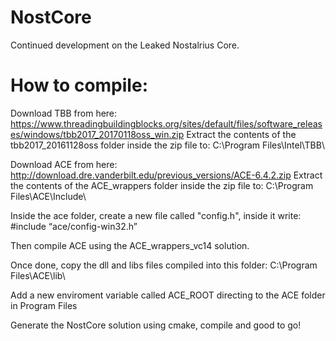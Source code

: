 # NostCore
Continued development on the Leaked Nostalrius Core.

# How to compile:
 Download TBB from here:
 https://www.threadingbuildingblocks.org/sites/default/files/software_releases/windows/tbb2017_20170118oss_win.zip
 Extract the contents of the tbb2017_20161128oss folder inside the zip file to:
 C:\Program Files\Intel\TBB\
 
 Download ACE from here:
 http://download.dre.vanderbilt.edu/previous_versions/ACE-6.4.2.zip
 Extract the contents of the ACE_wrappers folder inside the zip file to:
 C:\Program Files\ACE\Include\
 
 Inside the ace folder, create a new file called "config.h", inside it write:
 #include “ace/config-win32.h”
 
 Then compile ACE using the ACE_wrappers_vc14 solution.
 
 Once done, copy the dll and libs files compiled into this folder:
 C:\Program Files\ACE\lib\
 
 Add a new enviroment variable called ACE_ROOT directing to the ACE folder in Program Files
 
 Generate the NostCore solution using cmake, compile and good to go!
